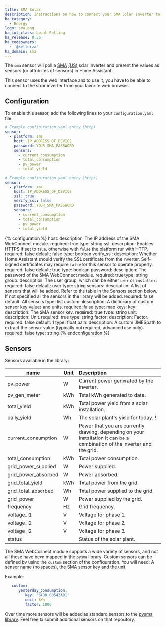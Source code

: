 ```yaml
---
title: SMA Solar
description: Instructions on how to connect your SMA Solar Inverter to Home Assistant.
ha_category:
  - Energy
logo: sma.png
ha_iot_class: Local Polling
ha_release: 0.36
ha_codeowners:
  - '@kellerza'
ha_domain: sma
---
```


The `sma` sensor will poll a [SMA](http://www.sma-solar.com/) [(US)](https://www.sma-america.com/) solar inverter and present the values as sensors (or attributes of sensors) in Home Assistant.

This sensor uses the web interface and to use it, you have to be able to connect to the solar inverter from your favorite web browser.

## Configuration

To enable this sensor, add the following lines to your `configuration.yaml` file:

```yaml
# Example configuration.yaml entry (http)
sensor:
  - platform: sma
    host: IP_ADDRESS_OF_DEVICE
    password: YOUR_SMA_PASSWORD
    sensors:
      - current_consumption
      - total_consumption
      - pv_power
      - total_yield

# Example configuration.yaml entry (https)
sensor:
  - platform: sma
    host: IP_ADDRESS_OF_DEVICE
    ssl: true
    verify_ssl: false
    password: YOUR_SMA_PASSWORD
    sensors:
      - current_consumption
      - total_consumption
      - pv_power
      - total_yield
```

{% configuration %}
host:
  description: The IP address of the SMA WebConnect module.
  required: true
  type: string
ssl:
  description: Enables HTTPS if set to `true`, otherwise with `false` the platform run with HTTP.
  required: false
  default: false
  type: boolean
verify_ssl:
  description: Whether Home Assistant should verify the SSL certificate from the inverter. Self-signed certificates may require `false` for this sensor to operate properly.
  required: false
  default: true
  type: boolean
password:
  description: The password of the SMA WebConnect module.
  required: true
  type: string
group:
  description: The user group, which can be either `user` or `installer`.
  required: false
  default: user
  type: string
sensors:
  description: A list of sensors that will be added. Refer to the table in the Sensors section below. If not specified all the sensors in the library will be added.
  required: false
  default: All sensors
  type: list
custom:
  description: A dictionary of custom sensor key values and units.
  required: false
  type: map
  keys:
    key:
      description: The SMA sensor key.
      required: true
      type: string
    unit:
      description: Unit.
      required: true
      type: string
    factor:
      description: Factor.
      required: false
      default: 1
      type: float
    path:
      description: A custom JMESpath to extract the sensor value (typically not required, advanced use only).
      required: false
      type: string
{% endconfiguration %}

## Sensors

Sensors available in the library:

| name         | Unit | Description   |
|--------------|------|:-------------------------------------------|
| pv_power     | W    | Current power generated by the inverter.   |
| pv_gen_meter | kWh  | Total kWh generated to date.               |
| total_yield  | kWh  | Total power yield from a solar installation. |
| daily_yield  | Wh   | The solar plant's yield for today.         !
| current_consumption | W | Power that you are currently drawing, depending on your installation it can be a combination of the inverter and the grid. |
| total_consumption | kWh | Total power consumption. |
| grid_power_supplied | W | Power supplied. |
| grid_power_absorbed | W | Power absorbed. |
| grid_total_yield | kWh | Total power from the grid. |
| grid_total_absorbed | Wh | Total power supplied to the grid
| grid_power | W | Power supplied by the grid. |
| frequency  | Hz | Grid frequency. |
| voltage_l1 | V | Voltage for phase 1. |
| voltage_l2 | V | Voltage for phase 2. |
| voltage_l2 | V | Voltage for phase 3. |
| status     |  | Status of the solar plant. |

The SMA WebConnect module supports a wide variety of sensors, and not all these have been mapped in the `pysma` library. Custom sensors can be defined by using the `custom` section of the configuration. You will need: A sensor name (no spaces), the SMA sensor key and the unit.

Example:

```yaml
   custom:
      yesterday_consumption:
         key: '6400_00543A01'
         unit: kWh
         factor: 1000
```

Over time more sensors will be added as standard sensors to the [pysma library](https://github.com/kellerza/pysma/blob/master/pysma/__init__.py#L100). Feel free to submit additional sensors on that repository.
